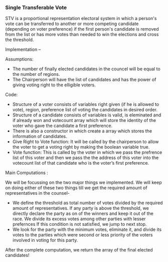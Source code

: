 ### Single Transferable Vote

STV is a proportional representation electoral system in which a person's vote can be transferred to another or more competing candidate (depending on voter preference) if the first person's candidate is removed from the list or has more votes than needed to win the elections and cross the threshold.

Implementation –

Assumptions:

- The number of finally elected candidates in the councel will be equal to the number of regions.
- The Chairperson will have the list of candidates and has the power of giving voting right to the elligible voters.

Code: 

- Structure of a voter consists of variables right given (if he is allowed to vote), region, preference list of voting the candidates in desired order.
- Structure of a candidate consists of variables is valid, is eleminated and if already won and votecount array which will store the identity of the voter who gave the candidate a first preference.
- There is also a constructor in which create a array which stores the information of candidates.
- Give Right to Vote function: It will be called by the chairperson to allow the voter to get a voting right by making the boolean variable true.
- Vote function: This is called by the voter in which we pass the prefrence list of this voter and then we pass the the address of this voter into the votecount list of that candidate who is the voter’s first preference.

Main Computations :

We will be focussing on the two major things we implemented. We will keep on doing either of these two things till we get the required amount of representatives in the counsel-

- We define the threshold as total number of votes divided by the required amount of representatives. If any party is above the threshold, we directly declare the party as on of the winners and keep it out of the race. We divide its excess votes among other parties with lesser prefernces If this condition is not satisfied, we jump to next stop.
- We look for the party with the minimum votes, eliminate it, and divide its votes to the parties which were second or less priority of the voters involved in voting for this party.

After the complete computation, we return the array of the final elected candidates!
